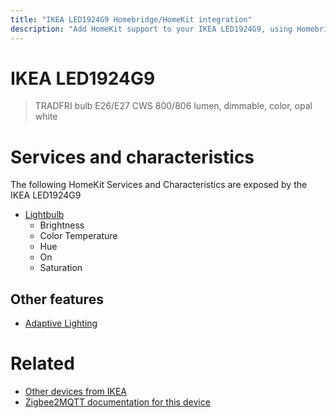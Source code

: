 ```yaml
---
title: "IKEA LED1924G9 Homebridge/HomeKit integration"
description: "Add HomeKit support to your IKEA LED1924G9, using Homebridge, Zigbee2MQTT and homebridge-z2m."
---
```

<!---
This file has been GENERATED using src/docgen/docgen.ts
DO NOT EDIT THIS FILE MANUALLY!
-->
# IKEA LED1924G9
> TRADFRI bulb E26/E27 CWS 800/806 lumen, dimmable, color, opal white


# Services and characteristics
The following HomeKit Services and Characteristics are exposed by
the IKEA LED1924G9

* [Lightbulb](../../light.md)
  * Brightness
  * Color Temperature
  * Hue
  * On
  * Saturation

## Other features
* [Adaptive Lighting](../../light.md)

# Related
* [Other devices from IKEA](../index.md#ikea)
* [Zigbee2MQTT documentation for this device](https://www.zigbee2mqtt.io/devices/LED1924G9.html)